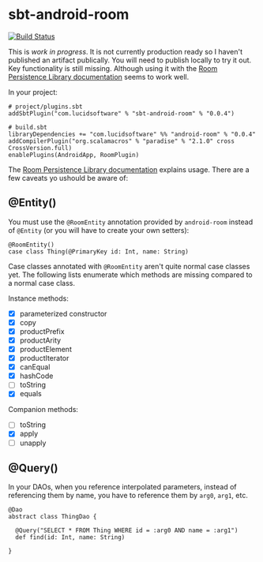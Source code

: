 # sbt-android-room

[![Build Status](https://travis-ci.org/lucidsoftware/sbt-android-room.svg)](https://travis-ci.org/lucidsoftware/sbt-android-room)

This is _work in progress_. It is not currently production ready so I haven't published an artifact publically. You will need to publish locally to try it out. Key functionality is still missing. Although using it with the [Room Persistence Library documentation](https://developer.android.com/topic/libraries/architecture/room.html) seems to work well.

In your project:

    # project/plugins.sbt
    addSbtPlugin("com.lucidsoftware" % "sbt-android-room" % "0.0.4")

    # build.sbt
    libraryDependencies += "com.lucidsoftware" %% "android-room" % "0.0.4"
    addCompilerPlugin("org.scalamacros" % "paradise" % "2.1.0" cross CrossVersion.full)
    enablePlugins(AndroidApp, RoomPlugin)

The [Room Persistence Library documentation](https://developer.android.com/topic/libraries/architecture/room.html) explains usage. There are a few caveats yo ushould be aware of:

## @Entity()

 You must use the `@RoomEntity` annotation provided by `android-room` instead of `@Entity` (or you will have to create your own setters):

    @RoomEntity()
    case class Thing(@PrimaryKey id: Int, name: String)

Case classes annotated with `@RoomEntity` aren't quite normal case classes yet. The following lists enumerate which methods are missing compared to a normal case class.

Instance methods:

- [x] parameterized constructor
- [x] copy
- [x] productPrefix
- [x] productArity
- [x] productElement
- [x] productIterator
- [x] canEqual
- [x] hashCode
- [ ] toString
- [x] equals

Companion methods:

- [ ] toString
- [x] apply
- [ ] unapply

## @Query()

In your DAOs, when you reference interpolated parameters, instead of referencing them by name, you have to reference them by `arg0`, `arg1`, etc.

    @Dao
    abstract class ThingDao {

      @Query("SELECT * FROM Thing WHERE id = :arg0 AND name = :arg1")
      def find(id: Int, name: String)

    }
